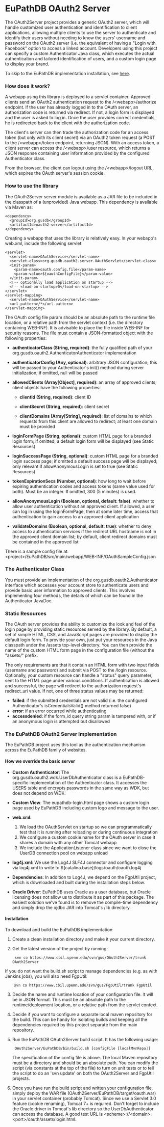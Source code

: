 
EuPathDB OAuth2 Server
======================

The OAuth2Server project provides a generic OAuth2 server, which will handle
customized user authentication and identification to client applications,
allowing multiple clients to use the server to authenticate and identify their
users without needing to know the users' username and password on the OAuth2
server (i.e. the equivalent of having a "Login with Facebook" option to access a
linked account.  Developers using this project can specify a custom
Authenticator Java class, which executes the actual authentication and tailored
identification of users, and a custom login page to display your brand.

To skip to the EuPathDB implementation installation, see [here](#installation).

### How does it work? ###

A webapp using this library is deployed to a servlet container.  Approved
clients send an OAuth2 authentication request to the /\<webapp>/authorize
endpoint.  If the user has already logged in to the OAuth server, an
authorization code is returned via redirect.  If not, a login form is displayed
and the user is asked to log in.  Once the user provides correct credentials,
he is redirected back to the client with the authorization code.

The client's server can then trade the authorization code for an access token
(but only with its client secret) via an OAuth2 token request (a POST to the
/\<webapp>/token endpoint, returning JSON).  With an access token, a client
server can access the /\<webapp>/user resource, which returns a JSON response
containing user information provided by the configured Authenticator class.

From the browser, the client can logout using the /\<webapp>/logout URL, which
expires the OAuth server's session cookie.

### How to use the library ###

The OAuth2Server server module is available as a JAR file to be included in the
classpath of a (unprovided) Java webapp.  This dependency is available via Maven
as:

    <dependency>
      <groupId>org.gusdb</groupId>
      <artifactId>oauth2-server</artifactId>
    </dependency>

Creating a webapp that uses the library is relatively easy.  In your webapp's
web.xml, include the following servlet:

    <servlet>
      <servlet-name>OAuthService</servlet-name>
      <servlet-class>org.gusdb.oauth2.server.OAuthServlet</servlet-class>
      <init-param>
        <param-name>oauth.config.file</param-name>
        <param-value>${oauthConfigFile}</param-value>
      </init-param>
      <!-- optionally load application on startup -->
      <!-- <load-on-startup>0</load-on-startup> -->
    </servlet>
    <servlet-mapping>
      <servlet-name>OAuthService</servlet-name>
      <url-pattern>/*</url-pattern>
    </servlet-mapping>

The OAuth config file param should be an absolute path to the runtime file location, or a relative path from the servlet context (i.e. the directory containing WEB-INF).  It is advisable to place the file inside WEB-INF for security reasons.  The file must contain a JSON-formatted object with the following properties:

* **authenticatorClass (String, required)**: the fully qualified path of your
      org.gusdb.oauth2.AuthenticatorAuthenticator implementation

* **authenticatorConfig (Any, optional)**: arbitrary JSON configuration; this will
      be passed to your Authenticator's init() method during server
      initialization; if omitted, null will be passed

* **allowedClients (Array[Object], required)**: an array of approved clients;
      client objects have the following properties:

    - **clientId (String, required)**: client ID

    - **clientSecret (String, required)**: client secret

    - **clientDomains (Array[String], required)**: list of domains to which
            requests from this client are allowed to redirect; at least
            one domain must be provided

* **loginFormPage (String, optional)**: custom HTML page for a branded login form;
      if omitted, a default login form will be displayed (see Static Resources)

* **loginSuccessPage (String, optional)**: custom HTML page for a branded login
      success page; if omitted a default success page will be displayed; only
      relevant if allowAnonymousLogin is set to true (see Static Resources)

* **tokenExpirationSecs (Number, optional)**: how long to wait before expiring
     authentication codes and access tokens (same value used for both).  Must
     be an integer.  If omitted, 300 (5 minutes) is used.

* **allowAnonymousLogin (Boolean, optional, default: false)**: whether to allow
      user authentication without an approved client.  If allowed, a user can
      log in using the loginFormPage, then at some later time, access that
      authentication to gain access to an approved client application

* **validateDomains (Boolean, optional, default: true)**: whether to deny access
      to authentication services if the redirect URL hostname is not in the
      approved client domain list; by default, client redirect domains must
      be contained in the approved list

There is a sample config file at:
\<project>/EuPathDB/src/main/webapp/WEB-INF/OAuthSampleConfig.json

### The Authenticator Class ###

You must provide an implementation of the org.gusdb.oauth2.Authenticator
interface which accesses your account store to authenticate users and provide
basic user information to approved clients.  This involves implementing four
methods, the details of which can be found in the Authenticator JavaDoc.

### Static Resources ###

The OAuth server provides the ability to customize the look and feel of the
login page by providing static resources served by the library.  By default, a
set of simple HTML, CSS, and JavaScript pages are provided to display the
default login form.  To provide your own, just put your resources in the Java
classpath under the /assets top-level directory.  You can then provide the name
of the custom HTML form page in the configuration file (without the "assets/"
prefix.

The only requirements are that it contain an HTML form with two input fields
(username and password) and submit via POST to the /login resource.  Optionally,
your custom resource can handle a "status" query parameter, sent to the HTML
page under various conditions.  If authentication is allowed and successful, the
page will redirect to the authorization request's redirect_uri value.  If not,
one of three status values may be returned:

* **failed**: if the submitted credentials are not valid (i.e. the configured
Authenticator's isCredentialsValid() method returned false)
* **error**: if an error occurred while authenticating
* **accessdenied**: if the form_id query string param is tampered with, or if
an anonymous login is attempted but disallowed

### The EuPathDB OAuth2 Server Implementation ###

The EuPathDB project uses this tool as the authentication mechanism across
the EuPathDB family of websites.

#### How we override the basic server ####

* **Custom Authenticator**: The org.gusdb.oauth2.wdk.UserDbAuthenticator class
    is a EuPathDB-specific implementation of the Authenticator class.  It
    accesses the USERS table and encrypts passwords in the same way as WDK, but
    does not depend on WDK.

* **Custom View**: The eupathdb-login.html page shows a custom login page used
    by EuPathDB including custom logo and message to the user.

* **web.xml**:
    1. We load the OAuthServlet on startup so we can programmatically test
        that it is running after reloading or during continuous integration
    2. We configure a custom cookie name for the OAuth server in case it shares
        a domain with any other Tomcat webapp
    3. We include the ApplicationListener class since we want to close the
        UserDB connection pool on webapp unload

* **log4j.xml**: We use the Log4J SLF4J connector and configure logging via
    log4j.xml to write to ${catalina.base}/logs/oauth/oauth.log4j

* **Dependencies**: In addition to Log4J, we depend on the FgpUtil project,
    which is downloaded and built during the installation steps below.

* **Oracle Driver**: EuPathDB uses Oracle as a user database, but Oracle
    licensing does not allow us to distribute it as part of this package.  The
    easiest solution we've found is to remove the compile-time dependency and
    simply drop the ojdbc JAR into Tomcat's /lib directory.

<a name="installation"></a>

#### Installation ####

To download and build the EuPathDB implementation:

1. Create a clean installation directory and make it your current directory.

2. Get the latest version of the project by running:

        svn co https://www.cbil.upenn.edu/svn/gus/OAuth2Server/trunk OAuth2Server

  If you do not want the build.sh script to manage dependencies (e.g. as with Jenkins jobs), 
  you will also need FgpUtil:

        svn co https://www.cbil.upenn.edu/svn/gus/FgpUtil/trunk FgpUtil

3. Decide the name and runtime location of your configuration file.  It will
    be in JSON format.  This must be an absolute path to the
    runtime/deployment location, or a relative path from the servlet context.

4. Decide if you want to configure a separate local maven repository for the
    build.  This can be handy for isolating builds and keeping all the
    dependencies required by this project separate from the main repository.

5. Run the EuPathDB OAuth2Server build script.  It has the following usage:

        OAuth2Server/EuPathDB/bin/build.sh [configFile [localMvnRepo]]

   The specification of the config file is above.  The local Maven repository
   must be a directory and should be an absolute path.  You can modify the
   script (via constants at the top of the file) to turn on unit tests or to
   tell the script to do an 'svn update' on both the OAuth2Server and FgpUtil
   projects.

6. Once you have run the build script and written your configuration file,
    simply deploy the WAR file (OAuth2Server/EuPathDB/target/oauth.war) in your servlet
    container (probably Tomcat).  Since we use a Servlet 3.0 feature (cookie
    renaming), Tomcat 7+ is required.  Don't forget to include the Oracle driver
    in Tomcat's lib directory so the UserDbAuthenticator can access the
    database.  A good test URL is
    \<scheme>://\<domain>:\<port>/oauth/assets/login.html. 
